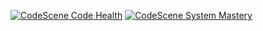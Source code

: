 [![CodeScene Code Health](https://codescene.io/projects/25691/status-badges/code-health)](https://codescene.io/projects/25691)
[![CodeScene System Mastery](https://codescene.io/projects/25691/status-badges/system-mastery)](https://codescene.io/projects/25691)
